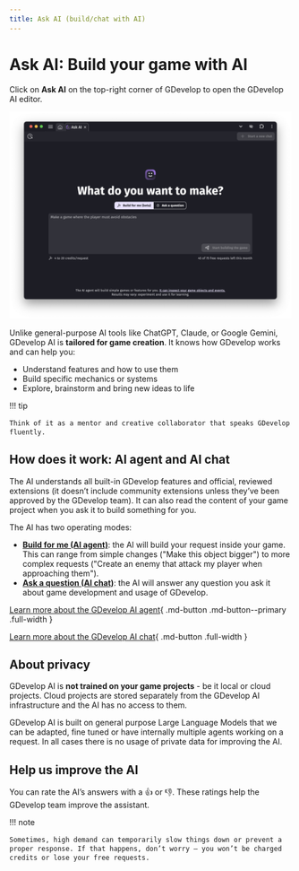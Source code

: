 ```yaml
---
title: Ask AI (build/chat with AI)
---
```

# Ask AI: Build your game with AI

Click on **Ask AI** on the top-right corner of GDevelop to open the GDevelop AI editor.

![Ask AI screen](./ask-ai-tab.png)

Unlike general-purpose AI tools like ChatGPT, Claude, or Google Gemini, GDevelop AI is **tailored for game creation**. It knows how GDevelop works and can help you:

- Understand features and how to use them
- Build specific mechanics or systems
- Explore, brainstorm and bring new ideas to life

!!! tip

    Think of it as a mentor and creative collaborator that speaks GDevelop fluently.

## How does it work: AI agent and AI chat

The AI understands all built-in GDevelop features and official, reviewed extensions (it doesn’t include community extensions unless they’ve been approved by the GDevelop team). It can also read the content of your game project when you ask it to build something for you.

The AI has two operating modes:

- **[Build for me (AI agent)](./agent)**: the AI will build your request inside your game. This can range from simple changes ("Make this object bigger") to more complex requests ("Create an enemy that attack my player when approaching them").
- **[Ask a question (AI chat)](./chat)**: the AI will answer any question you ask it about game development and usage of GDevelop.

[Learn more about the GDevelop AI agent](./agent){ .md-button .md-button--primary .full-width }

[Learn more about the GDevelop AI chat](./chat){ .md-button .full-width }


## About privacy

GDevelop AI is **not trained on your game projects** - be it local or cloud projects. Cloud projects are stored separately from the GDevelop AI infrastructure and the AI has no access to them.

GDevelop AI is built on general purpose Large Language Models that we can be adapted, fine tuned or have internally multiple agents working on a request. In all cases there is no usage of private data for improving the AI.

## Help us improve the AI

You can rate the AI’s answers with a 👍 or 👎. These ratings help the GDevelop team improve the assistant.

!!! note

    Sometimes, high demand can temporarily slow things down or prevent a proper response. If that happens, don’t worry — you won’t be charged credits or lose your free requests.